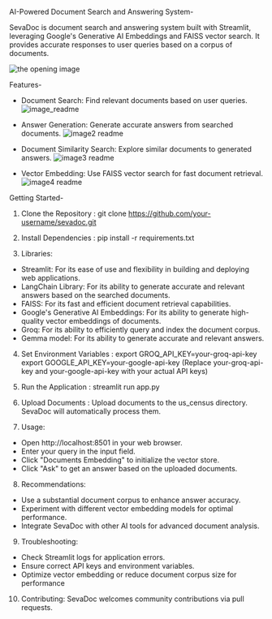 AI-Powered Document Search and Answering System-

SevaDoc is document search and answering system built with Streamlit, leveraging Google's Generative AI Embeddings and FAISS vector search. It provides accurate responses to user queries based on a corpus of documents.

![the opening image](https://github.com/stutichaurasia238/Gemma_PDF_chatbot_app/assets/145449188/5667270d-4437-4f0c-8192-97512f17a79f)

Features-

* Document Search: Find relevant documents based on user queries.
  ![image_readme](https://github.com/stutichaurasia238/Gemma_PDF_chatbot_app/assets/145449188/2269b70d-56aa-4dfd-acc3-19bfd4251f74)


* Answer Generation: Generate accurate answers from searched documents.
![image2 readme](https://github.com/stutichaurasia238/Gemma_PDF_chatbot_app/assets/145449188/0482ea48-0112-47b8-9c37-1c96e2743711)

  

* Document Similarity Search: Explore similar documents to generated answers.
![image3 readme](https://github.com/stutichaurasia238/Gemma_PDF_chatbot_app/assets/145449188/1607b3dd-0492-48e6-9ed9-4bb0cb9f4009)


* Vector Embedding: Use FAISS vector search for fast document retrieval.
  ![image4 readme](https://github.com/stutichaurasia238/Gemma_PDF_chatbot_app/assets/145449188/1758b692-e974-4b27-b133-7a1d07169ebe)



Getting Started-
1. Clone the Repository : git clone https://github.com/your-username/sevadoc.git

2. Install Dependencies : pip install -r requirements.txt

3. Libraries:
* Streamlit: For its ease of use and flexibility in building and deploying web applications.
* LangChain Library: For its ability to generate accurate and relevant answers based on the searched documents.
* FAISS: For its fast and efficient document retrieval capabilities.
* Google's Generative AI Embeddings: For its ability to generate high-quality vector embeddings of documents.
* Groq: For its ability to efficiently query and index the document corpus.
* Gemma model: For its ability to generate accurate and relevant answers.
    
4. Set Environment Variables : 
export GROQ_API_KEY=your-groq-api-key
export GOOGLE_API_KEY=your-google-api-key
(Replace your-groq-api-key and your-google-api-key with your actual API keys)

5. Run the Application : streamlit run app.py

6. Upload Documents : Upload documents to the us_census directory. SevaDoc will automatically process them.

7. Usage:
* Open http://localhost:8501 in your web browser.
* Enter your query in the input field.
* Click "Documents Embedding" to initialize the vector store.
* Click "Ask" to get an answer based on the uploaded documents.

8. Recommendations:
* Use a substantial document corpus to enhance answer accuracy.
* Experiment with different vector embedding models for optimal performance.
* Integrate SevaDoc with other AI tools for advanced document analysis.

9. Troubleshooting:
* Check Streamlit logs for application errors.
* Ensure correct API keys and environment variables.
* Optimize vector embedding or reduce document corpus size for performance

10. Contributing:
SevaDoc welcomes community contributions via pull requests.

